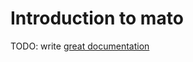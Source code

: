 # Introduction to mato

TODO: write [great documentation](http://jacobian.org/writing/what-to-write/)

